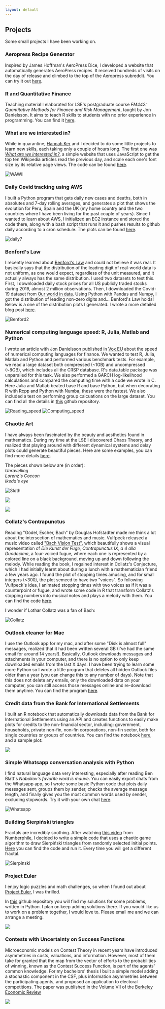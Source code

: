 ```yaml
---
layout: default
---
```


## Projects

Some small projects I have been working on.

### Aeropress Recipe Generator

Inspired by James Hoffman's AeroPress Dice, I developed a website that automatically generates AeroPress recipes. It received hundreds of visits on the day of release and climbed to the top of the Aeropress subreddit. You can try it out [here](AeroPressRecipe.html).

### R and Quantitative Finance

Teaching material I elaborated for LSE's postgraduate course *FM442: Quantitative Methods for Finance and Risk Management*, taught by Jon Danielsson. It aims to teach R skills to students with no prior experience in programming. You can find it [here](R.html).

### What are we interested in?

While in quarantine, [Hannah Ker](https://hannahker.com) and I decided to do some little projects to learn new skills, each taking only a couple of hours long. The first one was [_What are we interested in?_](https://alvaroaguirre.github.io/whatareweinterestedin/), a simple website that uses JavaScript to get the top ten Wikipedia articles read the previous day, and scale each one's font size by its relative page views. The code can be found [here](https://github.com/alvaroaguirre/whatareweinterestedin).

![WAWII](./assets/img/wawii.png)

### Daily Covid tracking using AWS

I built a Python program that gets daily new cases and deaths, both in absolutes and 7-day rolling averages, and generates a plot that shows the evolution for Peru, Spain and the UK (my home country and the two countries where I have been living for the past couple of years). Since I wanted to learn about AWS, I initialized an EC2 instance and stored the code there, along with a bash script that runs it and pushes results to github daily according to a cron schedule. The plots can be found [here](https://alvaroaguirre.com/covid).

![daily7](https://raw.githubusercontent.com/alvaroaguirre/Projects/master/Covid/daily_cases_smooth_all.svg)

### Benford's Law

I recently learned about [Benford's Law](https://en.wikipedia.org/wiki/Benford%27s_law) and could not believe it was real. It basically says that the distribution of the leading digit of real-world data is not uniform, as one would expect, regardless of the unit measured, and it actually always has the same distribution. I used two datasets to test this. First, I downloaded daily stock prices for all US publicly traded stocks during 2019, almost 2 million observations. Then, I downloaded the Covid-19 dataset from [Our world in data](https://ourworldindata.org/). Using Python with Pandas and Numpy, I got the distribution of leading non-zero digits and... Benford's Law holds! Below is a one of the distribution plots I generated. I wrote a more detailed blog post [here](./blog/benfords_law.html).

![Benford2](./blog/benford/benford_corona.svg)

### Numerical computing language speed: R, Julia, Matlab and Python

I wrote an article with Jon Danielsson published in [Vox EU](https://voxeu.org/article/which-programming-language-best-economic-research) about the speed of numerical computing languages for finance. We wanted to test R, Julia, Matlab and Python and performed various benchmark tests. For example, we read a large dataset both compressed (~1GB) and uncompressed (~8GB), which includes all the CRSP database. R's data.table package was unparalled for this task. We also performed a GARCH log-likelihood calculations and compared the computing time with a code we wrote in C. Here Julia and Matlab beated base R and base Python, but when decorating R with Rcpp and Python with Numba, these were the fastest. We also included a test on performing group calcuations on the large dataset. You can find all the details in [this](https://github.com/alvaroaguirre/Projects/tree/master/Speed) github repository. 

![Reading_speed](https://raw.githubusercontent.com/alvaroaguirre/Projects/master/Speed/plots/ghub/reading_time.svg)
![Computing_speed](https://raw.githubusercontent.com/alvaroaguirre/Projects/master/Speed/plots/ghub/garch.svg)

### Chaotic Art 

I have always been fascinated by the beauty and aesthetics found in mathematics. During my time at the LSE I discovered Chaos Theory, and realized that playing around with different dynamical systems and delay plots could generate beautiful pieces. Here are some examples, you can find more details [here](https://github.com/alvaroaguirre/NonLinearDynamics/tree/master/ChaoticArt).

The pieces shown below are (in order):  
_Unravelling_  
_Lorenz's Coccon_  
_Ikeda's eye_  

![Sloth](https://user-images.githubusercontent.com/29491896/84319417-e9c1e100-ab67-11ea-8e92-8b2d9449e86e.gif)

[<img src="https://user-images.githubusercontent.com/29491896/84307058-40252480-ab54-11ea-97b8-100acf966755.jpg">](https://user-images.githubusercontent.com/29491896/84307058-40252480-ab54-11ea-97b8-100acf966755.jpg)

[<img src="https://user-images.githubusercontent.com/29491896/84302654-8fb42200-ab4d-11ea-9464-9dc4f6266028.jpg">](https://user-images.githubusercontent.com/29491896/84302654-8fb42200-ab4d-11ea-9464-9dc4f6266028.jpg)


### Collatz's Contrapunctus

Reading "Gödel, Escher, Bach" by Douglas Hofstadter made me think a lot about the intersection of mathematics and music. Vulfpeck released a music video called ["Bach Vision Test"](https://www.youtube.com/watch?v=vJfiOuDdetg), which beautifully shows a visual representation of *Die Kunst der Fuge, Contrapunctus IX, a 4 alla Duodecima*, a four-voiced fugue, where each one is represented by a colored line on a black background, moving up and down following the melody. While reading the book, I regained interest in Collatz's Conjecture, which I had initially learnt about during a lunch with a mathematician friend a few years ago. I found the plot of stopping times amusing, and for small integers (<300), the plot semeed to have two "voices". So following Vulfpeck's idea, I animated stopping times with two voices as if it was a counterpoint or fugue, and wrote some code in R that transform Collatz's stopping numbers into musical notes and plays a melody with them. You can find the code [here](https://github.com/alvaroaguirre/Projects/blob/master/collatz_music.R).

I wonder if Lothar Collatz was a fan of Bach:

![Collatz](https://user-images.githubusercontent.com/29491896/84673706-f9ec0e80-af21-11ea-8dc4-59990ec7911b.gif)

### Outlook cleaner for Mac

I use the Outlook app for my mac, and after some "Disk is almost full" messages, realized that it had been written several GB (I've had the same email for around 14 years!). Basically, Outlook downloads messages and attachments in your computer, and there is no option to only keep downloaded emails from the last X days. I have been trying to learn some more Python so I wrote a little program that deletes all hidden Outlook files older than a year (you can change this to any number of days). Note that this does not delete any emails, only the downloaded data on your computer, you can still access those messages online and re-download them anytime. You can find the program [here](https://github.com/alvaroaguirre/Projects/tree/master/Outlook_cleaner).

### Credit data from the Bank for International Settlements

I built an R notebook that automatically downloads data from the Bank for International Settlements using an API and creates functions to easily make plots for credits to the non-financial sector, including: government, households, private non-fin, non-fin corporations, non-fin sector, both for single countries or groups of countries. You can find the notebook [here](https://github.com/alvaroaguirre/Projects/tree/master/BIS), and a sample plot:

![](https://raw.githubusercontent.com/alvaroaguirre/Projects/master/BIS/non-financial-2005.svg)

### Simple Whatsapp conversation analysis with Python

I find natural language data very interesting, especially after reading Ben Blatt's _Nabokov's favorite word is mauve_. You can easily export chats from the Whatsapp app, so I wrote some basic Python code that plots daily messages sent, groups them by sender, checks the average message length, and finally gives you the most common words used by sender, excluding stopwords. Try it with your own chat [here](https://github.com/alvaroaguirre/Projects/blob/master/Whatsapp/whatsapp.ipynb).

![Whatsapp](https://raw.githubusercontent.com/alvaroaguirre/Projects/master/Whatsapp/whatsapp.svg)


### Building Sierpiński triangles 

Fractals are incredibly soothing. After watching [this video](https://www.youtube.com/watch?v=kbKtFN71Lfs) from Numberphile, I decided to write a simple code that uses a chaotic game algorithm to draw Sierpiński triangles from randomly selected initial points. [Here](https://github.com/alvaroaguirre/NonLinearDynamics/blob/master/sierpinski.R) you can find the code and run it. Every time you will get a different fractal.

![Sierpinski](https://user-images.githubusercontent.com/29491896/84321310-d19f9100-ab6a-11ea-9214-3fc92feb87fa.gif)


### Project Euler

I enjoy logic puzzles and math challenges, so when I found out about [Project Euler](https://projecteuler.net), I was thrilled. 

In [this](https://github.com/alvaroaguirre/Project_Euler) github repository you will find my solutions for some problems, written in Python. I plan on keep adding solutions there. If you would like us to work on a problem together, I would love to. Please email me and we can arrange a meeting.

<img src="https://projecteuler.net/images/euler_portrait.png">


### Contests with Uncertainty on Success Functions

Microeconomic models on Contest Theory in recent years have introduced asymmetries in costs, valuations, and information. However, most of them take for granted that the map from the vector of efforts to the probabilities of winning, known as the Contest Success Function, is part of the agents' common knowledge. For my bachelors' thesis I built a simple model adding a stochastic component in the CSF, plus information asymmetries between the participating agents, and proposed an application to electoral competitions. The paper was published in the Volume VII of the [Berkeley Economic Review](https://econreview.berkeley.edu)

[<img src="https://user-images.githubusercontent.com/29491896/84324905-7755fe80-ab71-11ea-9bc3-cc3b20c55316.png">](https://econreview.berkeley.edu)